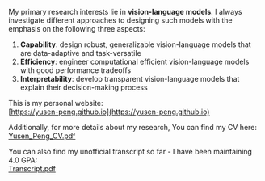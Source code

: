 My primary research interests lie in **vision-language models**. I always investigate different approaches to
designing such models with the emphasis on the following three aspects:
1. **Capability**: design robust, generalizable vision-language models that are data-adaptive and task-versatile
2. **Efficiency**: engineer computational efficient vision-language models with good performance tradeoffs
3. **Interpretability**: develop transparent vision-language models that explain their decision-making process

This is my personal website: \
[https://yusen-peng.github.io](https://yusen-peng.github.io)

Additionally, for more details about my research, You can find my CV here: \
[Yusen_Peng_CV.pdf](Yusen_Peng_CV.pdf)

You can also find my unofficial transcript so far - I have been maintaining 4.0 GPA: \
[Transcript.pdf](Transcript.pdf)
